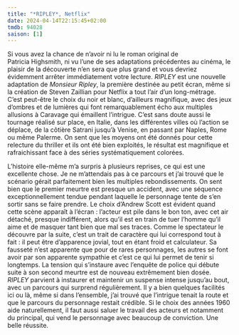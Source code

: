 ```yaml
---
title: "*RIPLEY*, Netflix"
date: 2024-04-14T22:15:45+02:00
tmdb: 94028 
saison: [1]
---
```


Si vous avez la chance de n’avoir ni lu le roman original de Patricia Highsmith, ni vu l’une de ses adaptations précédentes au cinéma, le plaisir de la découverte n’en sera que plus grand et vous devriez évidemment arrêter immédiatement votre lecture. *RIPLEY* est une nouvelle adaptation de *‌Monsieur Ripley*, la première destinée au petit écran, même si la création de 	Steven Zaillian pour Netflix a tout l’air d’un long-métrage. C’est peut-être le choix du noir et blanc, d’ailleurs magnifique, avec des jeux d’ombres et de lumières qui font remarquablement écho aux multiples allusions à Caravage qui émaillent l’intrigue. C’est sans doute aussi le tournage réalisé sur place, en Italie, dans les différentes villes où l’action se déplace, de la côtière Satrani jusqu’à Venise, en passant par Naples, Rome ou même Palerme. On sent que les moyens ont été donnés pour cette relecture du thriller et ils ont été bien exploités, le résultat est magnifique et rafraichissant face à des séries systématiquement colorées.

L’histoire elle-même m’a surpris à plusieurs reprises, ce qui est une excellente chose. Je ne m’attendais pas à ce parcours et j’ai trouvé que le scénario gérait parfaitement bien les multiples rebondissements. On sent bien que le premier meurtre est presque un accident, avec une séquence exceptionnellement tendue pendant laquelle le personnage tente de s’en sortir sans se faire prendre. Le choix d’Andrew Scott est évident quand cette scène apparaît à l’écran : l’acteur est pile dans le bon ton, avec cet air détaché, presque indifférent, alors qu’il est en train de tuer l’homme qu’il aime et de masquer tant bien que mal ses traces. Comme le spectateur le découvre par la suite, c’est un trait de caractère qui lui correspond tout à fait : il peut être d’apparence jovial, tout en étant froid et calculateur. Sa fausseté n’est apparente que pour de rares personnages, les autres se font avoir par son apparente sympathie et c’est ce qui lui permet de tenir si longtemps. La tension qui s’instaure avec l’enquête de police qui débute suite à son second meurtre est de nouveau extrêmement bien dosée. *RIPLEY* parvient à instaurer et maintenir un suspense intense jusqu’au bout, avec un parcours qui surprend régulièrement. Il y a bien quelques facilités ici ou là, même si dans l’ensemble, j’ai trouvé que l’intrigue tenait la route et que le parcours du personnage restait crédible. Si le choix des années 1960 aide naturellement, il faut aussi saluer le travail des acteurs et notamment du principal, qui vend le personnage avec beaucoup de conviction. Une belle réussite. 


